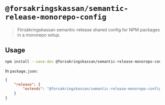 # `@forsakringskassan/semantic-release-monorepo-config`

> Försäkringskassan semantic-release shared config for NPM packages in a monorepo setup.

## Usage

```bash
npm install --save-dev @forsakringskassan/semantic-release-monorepo-config
```

In `package.json`:

```json
{
    "release": {
        "extends": "@forsakringskassan/semantic-release-monorepo-config"
    }
}
```
